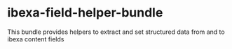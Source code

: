 # ibexa-field-helper-bundle
This bundle provides helpers to extract and set structured data from and to ibexa content fields
